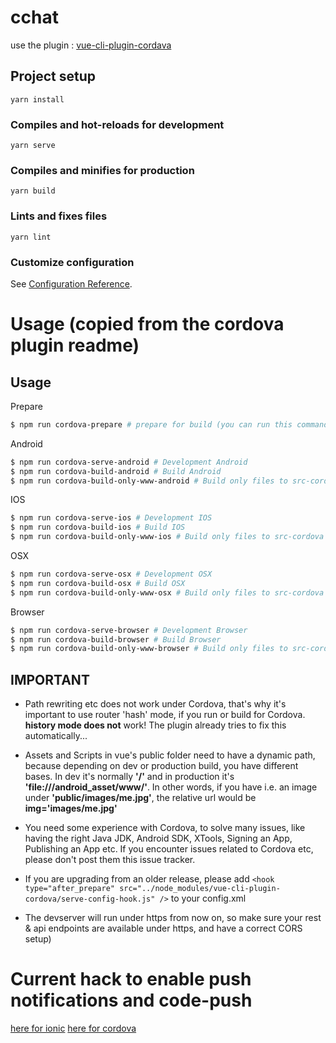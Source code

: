 # cchat
use the plugin : [vue-cli-plugin-cordava](https://github.com/m0dch3n/vue-cli-plugin-cordova)
## Project setup
```
yarn install
```

### Compiles and hot-reloads for development
```
yarn serve
```

### Compiles and minifies for production
```
yarn build
```

### Lints and fixes files
```
yarn lint
```

### Customize configuration
See [Configuration Reference](https://cli.vuejs.org/config/).



# Usage (copied from the cordova plugin readme)


## Usage
Prepare
```sh
$ npm run cordova-prepare # prepare for build (you can run this command, when you checkouted your project from GIT, it's like npm install)
```
Android
```sh
$ npm run cordova-serve-android # Development Android
$ npm run cordova-build-android # Build Android
$ npm run cordova-build-only-www-android # Build only files to src-cordova
```
IOS
```sh
$ npm run cordova-serve-ios # Development IOS
$ npm run cordova-build-ios # Build IOS
$ npm run cordova-build-only-www-ios # Build only files to src-cordova
```
OSX
```sh
$ npm run cordova-serve-osx # Development OSX
$ npm run cordova-build-osx # Build OSX
$ npm run cordova-build-only-www-osx # Build only files to src-cordova
```
Browser
```sh
$ npm run cordova-serve-browser # Development Browser
$ npm run cordova-build-browser # Build Browser
$ npm run cordova-build-only-www-browser # Build only files to src-cordova
```
## IMPORTANT

* Path rewriting etc does not work under Cordova, that's why it's important to use router 'hash' mode, if you run or build for Cordova. **history mode does not** work! The plugin already tries to fix this automatically...

* Assets and Scripts in vue's public folder need to have a dynamic path, because depending on dev or production build, you have different bases. In dev it's normally **'/'** and in production it's **'file:///android_asset/www/'**. In other words, if you have i.e. an image under **'public/images/me.jpg'**, the relative url would be **img='images/me.jpg'**

* You need some experience with Cordova, to solve many issues, like having the right Java JDK, Android SDK, XTools, Signing an App, Publishing an App etc. If you encounter issues related to Cordova etc, please don't post them this issue tracker.

* If you are upgrading from an older release, please add `<hook type="after_prepare" src="../node_modules/vue-cli-plugin-cordova/serve-config-hook.js" />` to your config.xml

* The devserver will run under https from now on, so make sure your rest & api endpoints are available under https, and have a correct CORS setup)

# Current hack to enable push notifications and code-push

[here for ionic](https://github.com/Microsoft/react-native-code-push/issues/1448#issuecomment-487270749)
[here for cordova](https://github.com/microsoft/cordova-plugin-code-push/issues/600#issuecomment-590314216)